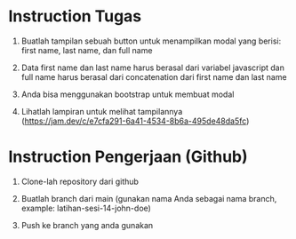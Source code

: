 # Instruction Tugas

1. Buatlah tampilan sebuah button untuk menampilkan modal yang berisi: first name, last name, dan full name

2. Data first name dan last name harus berasal dari variabel javascript dan full name harus berasal dari concatenation dari first name dan last name

3. Anda bisa menggunakan bootstrap untuk membuat modal
4. Lihatlah lampiran untuk melihat tampilannya (https://jam.dev/c/e7cfa291-6a41-4534-8b6a-495de48da5fc)


# Instruction Pengerjaan (Github)

1. Clone-lah repository dari github

2. Buatlah branch dari main (gunakan nama Anda sebagai nama branch, example: latihan-sesi-14-john-doe)

3. Push ke branch yang anda gunakan 
